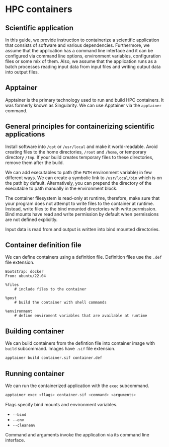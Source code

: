 # HPC containers
## Scientific application
In this guide, we provide instruction to containerize a scientific application that consists of software and various dependencies.
Furthermore, we assume that the application has a command line interface and it can be configured via command line options, environment variables, configuration files or some mix of them.
Also, we assume that the application runs as a batch processes reading input data from input files and writing output data into output files.


## Apptainer
Apptainer is the primary technology used to run and build HPC containers.
It was formerly known as Singularity.
We can use Apptainer via the `apptainer` command.


## General principles for containerizing scientific applications
Install software into `/opt` or `/usr/local` and make it world-readable.
Avoid creating files to the home directories, `/root` and `/home`, or temporary directory `/tmp`.
If your build creates temporary files to these directories, remove them after the build.

We can add executables to path (the `PATH` environment variable) in few different ways.
We can create a symbolic link to `/usr/local/bin` which is on the path by default.
Alternatively, you can prepend the directory of the executable to path manually in the environment block.

The container filesystem is read-only at runtime, therefore, make sure that your program does not attempt to write files to the container at runtime.
Instead, write files to the bind mounted directories with write permission.
Bind mounts have read and write permission by default when permissions are not defined explicitly.

Input data is read from and output is written into bind mounted directories.


## Container definition file
We can define containers using a definition file.
Definition files use the `.def` file extension.

```singularity
Bootstrap: docker
From: ubuntu/22.04

%files
    # include files to the container

%post
    # build the container with shell commands

%environment
    # define enviroment variables that are available at runtime
```


## Building container
We can build containers from the defintion file into container image with `build` subcommand.
Images have `.sif` file extension.

```bash
apptainer build container.sif container.def
```


## Running container
We can run the containerized application with the `exec` subcommand.

```bash
apptainer exec <flags> container.sif <command> <arguments>
```

Flags specify bind mounts and environment variables.

* `--bind`
* `--env`
* `--cleanenv`

Command and arguments invoke the application via its command line interface.
